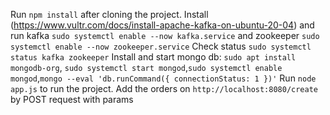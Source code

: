 Run `npm install` after cloning the project.
Install (https://www.vultr.com/docs/install-apache-kafka-on-ubuntu-20-04) and run kafka `sudo systemctl enable --now kafka.service` and zookeeper `sudo systemctl enable --now zookeeper.service`
Check status `sudo systemctl status kafka zookeeper`
Install and start mongo db: `sudo apt install mongodb-org`, `sudo systemctl start mongod`,`sudo systemctl enable mongod`,`mongo --eval 'db.runCommand({ connectionStatus: 1 })'`
Run `node app.js` to run the project.
Add the orders on `http://localhost:8080/create` by POST request with params
